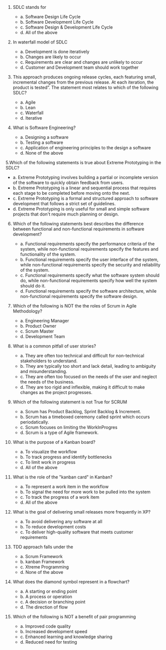
1. SDLC stands for
    - a. Software Design Life Cycle
    - b. Software Development Life Cycle
    - c. Software Design & Development Life Cycle
    - d. All of the above

2. In waterfall model of SDLC
    - a. Development is done iteratively
    - b. Changes are likely to occur
    - c. Requirements are clear and changes are unlikely to occur 
    - d. Customer and Development team should work together

3. This approach produces ongoing release cycles, each featuring small, incremental changes from the previous release. At each iteration, the product is tested”. The statement most relates to which of the following SDLC?
   - a. Agile 
   - b. Lean
   - c. Waterfall
   - d. Iterative
  
4. What is Software Engineering?
   - a. Designing a software 
   - b. Testing a software
   - c. Application of engineering principles to the design a software 
   - d. None of the above

5.Which of the following statements is true about Extreme Prototyping in the SDLC?
   - a. Extreme Prototyping involves building a partial or incomplete version of the software to quickly obtain feedback from users. 
   - b. Extreme Prototyping is a linear and sequential process that requires each stage to be completed before moving onto the next.
   - c. Extreme Prototyping is a formal and structured approach to software development that follows a strict set of guidelines.
   - d. Extreme Prototyping is only useful for small and simple software projects that don't require much planning or design.

6. Which of the following statements best describes the difference between functional and non-functional requirements in software development?
   - a. Functional requirements specify the performance criteria of the system, while non-functional requirements specify the features and functionality of the system.
   - b. Functional requirements specify the user interface of the system, while non-functional requirements specify the security and reliability of the system.
   - c. Functional requirements specify what the software system should do, while non-functional requirements specify how well the system should do it. 
   - d. Functional requirements specify the software architecture, while non-functional requirements specify the software design.

7. Which of the following is NOT the the roles of Scrum in Agile Methodology?
   - a. Engineering Manager
   - b. Product Owner
   - c. Scrum Master
   - d. Development Team

8. What is a common pitfall of user stories?
   - a. They are often too technical and difficult for non-technical stakeholders to understand.
   - b. They are typically too short and lack detail, leading to ambiguity and misunderstanding. 
   - c. They are often too focused on the needs of the user and neglect the needs of the business.
   - d. They are too rigid and inflexible, making it difficult to make changes as the project progresses.

9. Which of the following statement is not True for SCRUM
    - a. Scrum has Product Backlog, Sprint Backlog & Increment. 
    - b. Scrum has a timeboxed ceremony called sprint which occurs periodatically.
    - c. Scrum focuses on limiting the WorkInProgres 
    - d. Scrum is a type of Agile framework.

10. What is the purpose of a Kanban board?
    - a. To visualize the workflow
    - b. To track progress and identify bottlenecks
    - c. To limit work in progress
    - d. All of the above 

11. What is the role of the "kanban card" in Kanban?
    - a. To represent a work item in the workflow
    - b. To signal the need for more work to be pulled into the system
    - c. To track the progress of a work item
    - d. All of the above 

12. What is the goal of delivering small releases more frequently in XP?
    - a. To avoid delivering any software at all
    - b. To reduce development costs
    - c. To deliver high-quality software that meets customer requirements 

13. TDD approach falls under the
    - a. Scrum Framework
    - b. kanban Framework
    - c. Xtreme Programming 
    - d. None of the above
  
14. What does the diamond symbol represent in a flowchart?
    - a. A starting or ending point
    - b. A process or operation
    - c. A decision or branching point
    - d. The direction of flow

15. Which of the following is NOT a benefit of pair programming
    - a. Improved code quality
    - b. Increased development speed
    - c. Enhanced learning and knowledge sharing
    - d. Reduced need for testing
